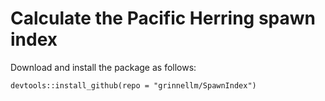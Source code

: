 # Calculate the Pacific Herring spawn index

Download and install the package as follows:

`devtools::install_github(repo = "grinnellm/SpawnIndex")`
